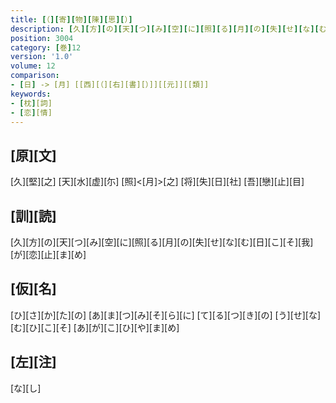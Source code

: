 ```yaml
---
title: [（][寄][物][陳][思][）]
description: [久][方][の][天][つ][み][空][に][照][る][月][の][失][せ][な][む][日][こ][そ][我][が][恋][止][ま][め]
position: 3004
category: [巻]12
version: '1.0'
volume: 12
comparison:
- [日] -> [月] [[西][（][右][書][）]][[元]][[類]]
keywords:
- [枕][詞]
- [恋][情]
---
```


## [原][文]

[久][堅][之] [天][水][虚][尓] [照]<[月]>[之] [将][失][日][社] [吾][戀][止][目]

## [訓][読]

[久][方][の][天][つ][み][空][に][照][る][月][の][失][せ][な][む][日][こ][そ][我][が][恋][止][ま][め]

## [仮][名]

[ひ][さ][か][た][の] [あ][ま][つ][み][そ][ら][に] [て][る][つ][き][の] [う][せ][な][む][ひ][こ][そ] [あ][が][こ][ひ][や][ま][め]

## [左][注]

[な][し]
